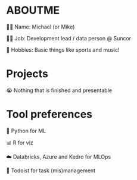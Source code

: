 # ABOUTME 
💁‍♂️ Name: Michael (or Mike)

👷‍♂️ Job: Development lead / data person @ Suncor

🏒 Hobbies: Basic things like sports and music!

# Projects
😭 Nothing that is finished and presentable

# Tool preferences
🤖 Python for ML

📊 R for viz

☁️ Databricks, Azure and Kedro for MLOps

📝 Todoist for task (mis)management
